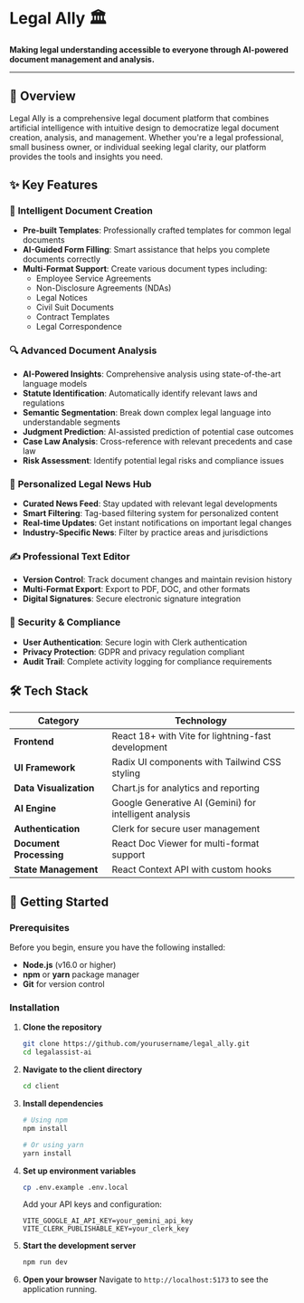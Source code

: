 # Legal Ally 🏛️

**Making legal understanding accessible to everyone through AI-powered document management and analysis.**

---

## 🌟 Overview

Legal Ally is a comprehensive legal document platform that combines artificial intelligence with intuitive design to democratize legal document creation, analysis, and management. Whether you're a legal professional, small business owner, or individual seeking legal clarity, our platform provides the tools and insights you need.

## ✨ Key Features

### 📄 **Intelligent Document Creation**
- **Pre-built Templates**: Professionally crafted templates for common legal documents
- **AI-Guided Form Filling**: Smart assistance that helps you complete documents correctly
- **Multi-Format Support**: Create various document types including:
  - Employee Service Agreements
  - Non-Disclosure Agreements (NDAs)
  - Legal Notices
  - Civil Suit Documents
  - Contract Templates
  - Legal Correspondence

### 🔍 **Advanced Document Analysis**
- **AI-Powered Insights**: Comprehensive analysis using state-of-the-art language models
- **Statute Identification**: Automatically identify relevant laws and regulations
- **Semantic Segmentation**: Break down complex legal language into understandable segments
- **Judgment Prediction**: AI-assisted prediction of potential case outcomes
- **Case Law Analysis**: Cross-reference with relevant precedents and case law
- **Risk Assessment**: Identify potential legal risks and compliance issues

### 📰 **Personalized Legal News Hub**
- **Curated News Feed**: Stay updated with relevant legal developments
- **Smart Filtering**: Tag-based filtering system for personalized content
- **Real-time Updates**: Get instant notifications on important legal changes
- **Industry-Specific News**: Filter by practice areas and jurisdictions

### ✍️ **Professional Text Editor**
- **Version Control**: Track document changes and maintain revision history
- **Multi-Format Export**: Export to PDF, DOC, and other formats
- **Digital Signatures**: Secure electronic signature integration


### 🔐 **Security & Compliance**
- **User Authentication**: Secure login with Clerk authentication
- **Privacy Protection**: GDPR and privacy regulation compliant
- **Audit Trail**: Complete activity logging for compliance requirements

## 🛠️ Tech Stack

| Category | Technology |
|----------|------------|
| **Frontend** | React 18+ with Vite for lightning-fast development |
| **UI Framework** | Radix UI components with Tailwind CSS styling |
| **Data Visualization** | Chart.js for analytics and reporting |
| **AI Engine** | Google Generative AI (Gemini) for intelligent analysis |
| **Authentication** | Clerk for secure user management |
| **Document Processing** | React Doc Viewer for multi-format support |
| **State Management** | React Context API with custom hooks |

## 🚀 Getting Started

### Prerequisites

Before you begin, ensure you have the following installed:
- **Node.js** (v16.0 or higher) 
- **npm** or **yarn** package manager
- **Git** for version control

### Installation

1. **Clone the repository**
   ```bash
   git clone https://github.com/yourusername/legal_ally.git
   cd legalassist-ai
   ```

2. **Navigate to the client directory**
   ```bash
   cd client
   ```

3. **Install dependencies**
   ```bash
   # Using npm
   npm install
   
   # Or using yarn
   yarn install
   ```

4. **Set up environment variables**
   ```bash
   cp .env.example .env.local
   ```
   
   Add your API keys and configuration:
   ```env
   VITE_GOOGLE_AI_API_KEY=your_gemini_api_key
   VITE_CLERK_PUBLISHABLE_KEY=your_clerk_key
   ```

5. **Start the development server**
   ```bash
   npm run dev
   ```

6. **Open your browser**
   Navigate to `http://localhost:5173` to see the application running.



